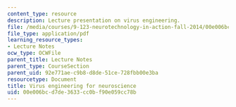 ```yaml
---
content_type: resource
description: Lecture presentation on virus engineering.
file: /media/courses/9-123-neurotechnology-in-action-fall-2014/00e006bcd7de3633cc0bf90e059cc78b_MIT9_123F14_Lec7.pdf
file_type: application/pdf
learning_resource_types:
- Lecture Notes
ocw_type: OCWFile
parent_title: Lecture Notes
parent_type: CourseSection
parent_uid: 92e771ae-c9b8-d8de-51ce-728fbb00e3ba
resourcetype: Document
title: Virus engineering for neuroscience
uid: 00e006bc-d7de-3633-cc0b-f90e059cc78b
---
```

